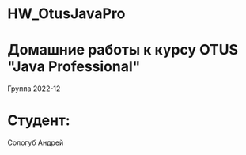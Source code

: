 # HW_OtusJavaPro
# Домашние работы к курсу OTUS "Java Professional"

Группа 2022-12

# Студент:
Сологуб Андрей

